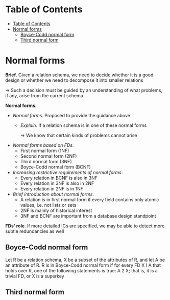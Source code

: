 <!-- TOC titleSize:1 tabSpaces:2 depthFrom:1 depthTo:6 withLinks:1 updateOnSave:1 orderedList:0 skip:0 title:1 charForUnorderedList:* -->
# Table of Contents
- [Table of Contents](#table-of-contents)
- [Normal forms](#normal-forms)
  - [Boyce-Codd normal form](#boyce-codd-normal-form)
  - [Third normal form](#third-normal-form)
<!-- /TOC -->

# Normal forms
**Brief**. Given a relation schema, we need to decide whether it is a good design or whether we need to decompose it into smaller relations

$\to$ Such a decision must be guided by an understanding of what problems, if any, arise from the current schema

**Normal forms**.
* *Normal forms*. Proposed to provide the guidance above
    * *Explain*. If a relation schema is in one of these normal forms
        
        $\to$ We know that certain kinds of problems cannot arise
* *Normal forms based on FDs*.
    * First normal form (1NF)
    * Second normal form (2NF)
    * Third normal form (3NF)
    * Boyce-Codd normal form (BCNF)
* *Increasing restrictive requirements of normal forms*.
    * Every relation in BCNF is also in 3NF
    * Every relation in 3NF is also in 2NF
    * Every relation in 2NF is in 1NF
* *Brief introduction about normal forms*.
    * A relation is in first normal form if every field contains only atomic values, i.e. not lists or sets
    * 2NF is mainly of historical interest
    * 3NF and BCNF are important from a database design standpoint

**FDs' role**. If more detailed ICs are specified, we may be able to detect more subtle redundancies as well

## Boyce-Codd normal form
Let R be a relation schema, X be a subset of the attributes of R, and let A be an
attribute of R. R is in Boyce-Codd normal form if for every FD X ! A that holds
over R, one of the following statements is true:
A 2 X; that is, it is a trivial FD, or
X is a superkey

## Third normal form